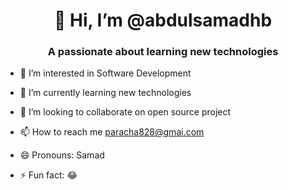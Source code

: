 <h1 align="center">👋 Hi, I’m @abdulsamadhb</h1>
<h3 align="center">A passionate about learning new technologies</h3>

- 👀 I’m interested in Software Development
  
- 🌱 I’m currently learning new technologies
- 💞️ I’m looking to collaborate on open source project
- 📫 How to reach me paracha828@gmai.com
- 😄 Pronouns: Samad
- ⚡ Fun fact: 😂

<!---
abdulsamadhb/abdulsamadhb is a ✨ special ✨ repository because its `README.md` (this file) appears on your GitHub profile.
You can click the Preview link to take a look at your changes.
--->

